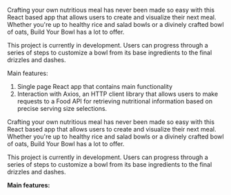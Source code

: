 Crafting your own nutritious meal has never been made so easy with this React based app that allows users to create and visualize their next meal. Whether you're up to healthy rice and salad bowls or a divinely crafted bowl of oats, Build Your Bowl has a lot to offer.

This project is currently in development. Users can progress through a series of steps
to customize a bowl from its base ingredients to the final drizzles and dashes.

Main features:

1) Single page React app that contains main functionality
2) Interaction with Axios, an HTTP client library that allows users to make requests
   to a Food API for retrieving nutritional information based on precise serving size
   selections.



Crafting your own nutritious meal has never been made so easy with this React based app that
allows users to create and visualize their next meal. Whether you're up to healthy rice and
salad bowls or a divinely crafted bowl of oats, Build Your Bowl has a lot to offer.

This project is currently in development. Users can progress through a series of steps to
customize a bowl from its base ingredients to the final drizzles and dashes.

**Main features:**
